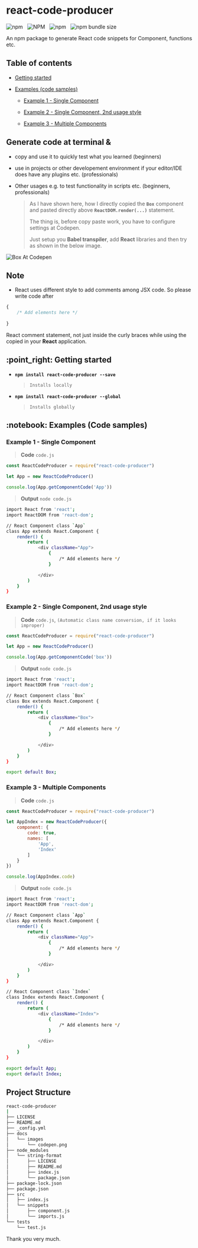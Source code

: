 # react-code-producer

![npm](https://img.shields.io/npm/v/react-code-producer) &nbsp; ![NPM](https://img.shields.io/npm/l/react-code-producer?label=react-code-producer%2C%20license) &nbsp; ![npm](https://img.shields.io/npm/dw/react-code-producer) &nbsp; ![npm bundle size](https://img.shields.io/bundlephobia/min/react-code-producer)

An npm package to generate React code snippets for Component, functions etc.

## Table of contents

+ [Getting started](#getting-started)

+ [Examples (code samples)](#code-samples)

    + [Example 1 - Single Component](#example-1)

    + [Example 2 - Single Component, 2nd usage style](#example-2)

    + [Example 3 - Multiple Components](#example-3)

## Generate code at terminal &

+ copy and use it to quickly test what you learned (beginners)

+ use in projects or other developement environment if your editor/IDE does have any plugins etc. (professionals)

+ Other usages e.g. to test functionality in scripts etc. (beginners, professionals)

    > As I have shown here, how I directly copied the **`Box`** component and pasted directly above **`ReactDOM.render(...)`** statement. 
    >
    > The thing is, before copy paste work, you have to configure settings at Codepen. 
    >
    > Just setup you **Babel transpiler**, add **React** libraries and then try as shown in the below image.

![Box At Codepen](./docs/images/codepen.png)

## Note

+ React uses different style to add comments among JSX code. 
So please write code after 

```javascript
{ 
    /* Add elements here */ 
    
}
``` 

React comment statement, not just inside the curly braces while using the copied in your **React** application.

<h2 id="getting-started">:point_right: Getting started</h2>

+ **`npm install react-code-producer --save`**  

    > `Installs locally`

+ **`npm install react-code-producer --global`**  

    > `Installs globally`


<h2 id="code-samples">:notebook: Examples (Code samples)</h2>

<h3 id="example-1">Example 1 - Single Component</h3>

> **Code** `code.js`

```javascript
const ReactCodeProducer = require("react-code-producer")

let App = new ReactCodeProducer()

console.log(App.getComponentCode('App'))
```

> **Output** `node code.js`

```bash
import React from 'react';
import ReactDOM from 'react-dom';

// React Component class `App`
class App extends React.Component {
    render() {
        return (
            <div className="App">
                { 
                    /* Add elements here */ 
                }

            </div>
        )
    }
}
```

<h3 id="example-2">Example 2 - Single Component, 2nd usage style</h3>

> **Code** `code.js`, `(Automatic class name conversion, if it looks improper)`

```javascript
const ReactCodeProducer = require("react-code-producer")

let App = new ReactCodeProducer()

console.log(App.getComponentCode('box'))
```

> **Output** `node code.js`

```bash
import React from 'react';
import ReactDOM from 'react-dom';

// React Component class `Box`
class Box extends React.Component {
    render() {
        return (
            <div className="Box">
                { 
                    /* Add elements here */ 
                }

            </div>
        )
    }
}

export default Box;
```

<h3 id="example-3">Example 3 - Multiple Components</h3>

> **Code** `code.js`

```javascript
const ReactCodeProducer = require("react-code-producer")

let AppIndex = new ReactCodeProducer({
    component: {
        code: true,
        names: [
            'App',
            'Index'
        ]
    }
})

console.log(AppIndex.code)
```

> **Output** `node code.js`

```bash
import React from 'react';
import ReactDOM from 'react-dom';

// React Component class `App`
class App extends React.Component {
    render() {
        return (
            <div className="App">
                { 
                    /* Add elements here */ 
                }

            </div>
        )
    }
}

// React Component class `Index`
class Index extends React.Component {
    render() {
        return (
            <div className="Index">
                { 
                    /* Add elements here */ 
                }

            </div>
        )
    }
}

export default App;
export default Index;
```

## Project Structure

```bash
react-code-producer
|
├── LICENSE
├── README.md
├── _config.yml
├── docs
│   └── images
│       └── codepen.png
├── node_modules
│   └── string-format
│       ├── LICENSE
│       ├── README.md
│       ├── index.js
│       └── package.json
├── package-lock.json
├── package.json
├── src
│   ├── index.js
│   └── snippets
│       ├── component.js
│       └── imports.js
└── tests
    └── test.js
```

Thank you very much.
